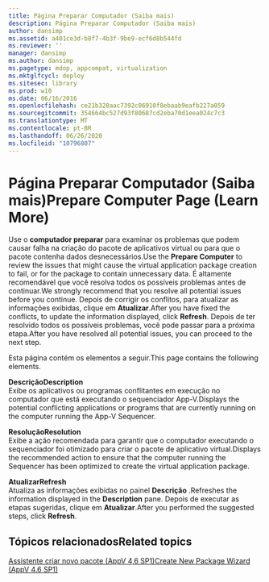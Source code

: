 ```yaml
---
title: Página Preparar Computador (Saiba mais)
description: Página Preparar Computador (Saiba mais)
author: dansimp
ms.assetid: a401ce3d-b8f7-4b3f-9be9-ecf6d8b544fd
ms.reviewer: ''
manager: dansimp
ms.author: dansimp
ms.pagetype: mdop, appcompat, virtualization
ms.mktglfcycl: deploy
ms.sitesec: library
ms.prod: w10
ms.date: 06/16/2016
ms.openlocfilehash: ce21b328aac7392c06910f8ebaab9eafb227a059
ms.sourcegitcommit: 354664bc527d93f80687cd2eba70d1eea024c7c3
ms.translationtype: MT
ms.contentlocale: pt-BR
ms.lasthandoff: 06/26/2020
ms.locfileid: "10796807"
---
```

# <span data-ttu-id="7a0f3-103">Página Preparar Computador (Saiba mais)</span><span class="sxs-lookup"><span data-stu-id="7a0f3-103">Prepare Computer Page (Learn More)</span></span>


<span data-ttu-id="7a0f3-104">Use o **computador preparar** para examinar os problemas que podem causar falha na criação do pacote de aplicativos virtual ou para que o pacote contenha dados desnecessários.</span><span class="sxs-lookup"><span data-stu-id="7a0f3-104">Use the **Prepare Computer** to review the issues that might cause the virtual application package creation to fail, or for the package to contain unnecessary data.</span></span> <span data-ttu-id="7a0f3-105">É altamente recomendável que você resolva todos os possíveis problemas antes de continuar.</span><span class="sxs-lookup"><span data-stu-id="7a0f3-105">We strongly recommend that you resolve all potential issues before you continue.</span></span> <span data-ttu-id="7a0f3-106">Depois de corrigir os conflitos, para atualizar as informações exibidas, clique em **Atualizar**.</span><span class="sxs-lookup"><span data-stu-id="7a0f3-106">After you have fixed the conflicts, to update the information displayed, click **Refresh**.</span></span> <span data-ttu-id="7a0f3-107">Depois de ter resolvido todos os possíveis problemas, você pode passar para a próxima etapa.</span><span class="sxs-lookup"><span data-stu-id="7a0f3-107">After you have resolved all potential issues, you can proceed to the next step.</span></span>

<span data-ttu-id="7a0f3-108">Esta página contém os elementos a seguir.</span><span class="sxs-lookup"><span data-stu-id="7a0f3-108">This page contains the following elements.</span></span>

<a href="" id="description"></a>**<span data-ttu-id="7a0f3-109">Descrição</span><span class="sxs-lookup"><span data-stu-id="7a0f3-109">Description</span></span>**  
<span data-ttu-id="7a0f3-110">Exibe os aplicativos ou programas conflitantes em execução no computador que está executando o sequenciador App-V.</span><span class="sxs-lookup"><span data-stu-id="7a0f3-110">Displays the potential conflicting applications or programs that are currently running on the computer running the App-V Sequencer.</span></span>

<a href="" id="resolution"></a>**<span data-ttu-id="7a0f3-111">Resolução</span><span class="sxs-lookup"><span data-stu-id="7a0f3-111">Resolution</span></span>**  
<span data-ttu-id="7a0f3-112">Exibe a ação recomendada para garantir que o computador executando o sequenciador foi otimizado para criar o pacote de aplicativo virtual.</span><span class="sxs-lookup"><span data-stu-id="7a0f3-112">Displays the recommended action to ensure that the computer running the Sequencer has been optimized to create the virtual application package.</span></span>

<a href="" id="refresh"></a>**<span data-ttu-id="7a0f3-113">Atualizar</span><span class="sxs-lookup"><span data-stu-id="7a0f3-113">Refresh</span></span>**  
<span data-ttu-id="7a0f3-114">Atualiza as informações exibidas no painel **Descrição** .</span><span class="sxs-lookup"><span data-stu-id="7a0f3-114">Refreshes the information displayed in the **Description** pane.</span></span> <span data-ttu-id="7a0f3-115">Depois de executar as etapas sugeridas, clique em **Atualizar**.</span><span class="sxs-lookup"><span data-stu-id="7a0f3-115">After you performed the suggested steps, click **Refresh**.</span></span>

## <span data-ttu-id="7a0f3-116">Tópicos relacionados</span><span class="sxs-lookup"><span data-stu-id="7a0f3-116">Related topics</span></span>


[<span data-ttu-id="7a0f3-117">Assistente criar novo pacote (AppV 4,6 SP1)</span><span class="sxs-lookup"><span data-stu-id="7a0f3-117">Create New Package Wizard (AppV 4.6 SP1)</span></span>](create-new-package-wizard---appv-46-sp1-.md)

 

 





